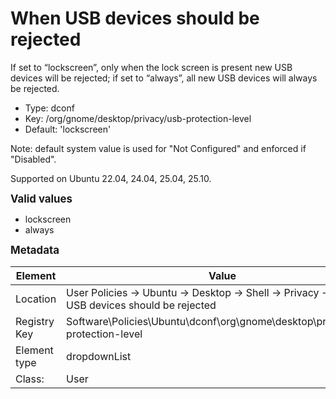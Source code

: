 # When USB devices should be rejected

If set to “lockscreen”, only when the lock screen is present new USB devices will be rejected; if set to “always”, all new USB devices will always be rejected.

- Type: dconf
- Key: /org/gnome/desktop/privacy/usb-protection-level
- Default: 'lockscreen'

Note: default system value is used for "Not Configured" and enforced if "Disabled".

Supported on Ubuntu 22.04, 24.04, 25.04, 25.10.

<span style="font-size: larger;">**Valid values**</span>

* lockscreen
* always


<span style="font-size: larger;">**Metadata**</span>

| Element      | Value            |
| ---          | ---              |
| Location     | User Policies -> Ubuntu -> Desktop -> Shell -> Privacy -> When USB devices should be rejected    |
| Registry Key | Software\Policies\Ubuntu\dconf\org\gnome\desktop\privacy\usb-protection-level         |
| Element type | dropdownList |
| Class:       | User       |
